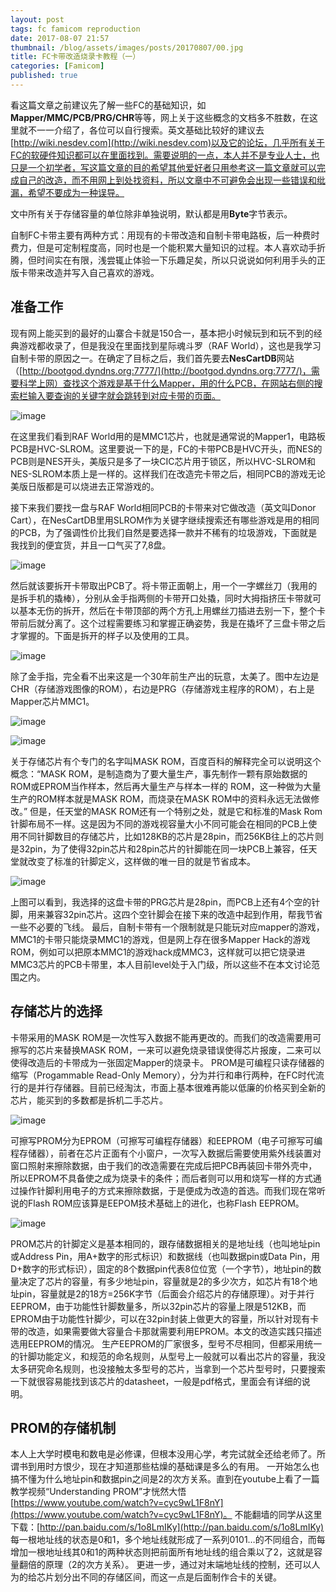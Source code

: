 ```yaml
---
layout: post
tags: fc famicom reproduction
date: 2017-08-07 21:57
thumbnail: /blog/assets/images/posts/20170807/00.jpg
title: FC卡带改造烧录卡教程（一）
categories: [Famicom]
published: true
---
```


看这篇文章之前建议先了解一些FC的基础知识，如**Mapper/MMC/PCB/PRG/CHR**等等，网上关于这些概念的文档多不胜数，在这里就不一一介绍了，各位可以自行搜索。英文基础比较好的建议去[http://wiki.nesdev.com](http://wiki.nesdev.com)以及它的论坛，几乎所有关于FC的软硬件知识都可以在里面找到。需要说明的一点，本人并不是专业人士，也只是一个初学者，写这篇文章的目的希望其他爱好者只用参考这一篇文章就可以完成自己的改造，而不用网上到处找资料，所以文章中不可避免会出现一些错误和纰漏，希望不要成为一种误导。

文中所有关于存储容量的单位除非单独说明，默认都是用**Byte**字节表示。

自制FC卡带主要有两种方式：用现有的卡带改造和自制卡带电路板，后一种费时费力，但是可定制程度高，同时也是一个能积累大量知识的过程。本人喜欢动手折腾，但时间实在有限，浅尝辄止体验一下乐趣足矣，所以只说说如何利用手头的正版卡带来改造并写入自己喜欢的游戏。

<!--more-->

## [](#header-2)准备工作

现有网上能买到的最好的山寨合卡就是150合一，基本把小时候玩到和玩不到的经典游戏都收录了，但是我没在里面找到星际魂斗罗（RAF World），这也是我学习自制卡带的原因之一。在确定了目标之后，我们首先要去**NesCartDB**网站（[http://bootgod.dyndns.org:7777/](http://bootgod.dyndns.org:7777/)，需要科学上网）查找这个游戏是基于什么Mapper，用的什么PCB，在网站右侧的搜索栏输入要查询的关键字就会跳转到对应卡带的页面。

![image](/blog/assets/images/posts/20170807/01.png)

在这里我们看到RAF World用的是MMC1芯片，也就是通常说的Mapper1，电路板PCB是HVC-SLROM。这里要说一下的是，FC的卡带PCB是HVC开头，而NES的PCB则是NES开头，美版只是多了一块CIC芯片用于锁区，所以HVC-SLROM和NES-SLROM本质上是一样的。这样我们在改造完卡带之后，相同PCB的游戏无论美版日版都是可以烧进去正常游戏的。

接下来我们要找一盘与RAF World相同PCB的卡带来对它做改造（英文叫Donor Cart），在NesCartDB里用SLROM作为关键字继续搜索还有哪些游戏是用的相同的PCB，为了强调性价比我们自然是要选择一款并不稀有的垃圾游戏，下面就是我找到的便宜货，并且一口气买了7,8盘。

![image](/blog/assets/images/posts/20170807/02.jpg)

然后就该要拆开卡带取出PCB了。将卡带正面朝上，用一个一字螺丝刀（我用的是拆手机的撬棒），分别从金手指两侧的卡带开口处撬，同时大拇指挤压卡带就可以基本无伤的拆开，然后在卡带顶部的两个方孔上用螺丝刀插进去别一下，整个卡带前后就分离了。这个过程需要练习和掌握正确姿势，我是在撬坏了三盘卡带之后才掌握的。下面是拆开的样子以及使用的工具。

![image](/blog/assets/images/posts/20170807/03.jpg)

除了金手指，完全看不出来这是一个30年前生产出的玩意，太美了。图中左边是CHR（存储游戏图像的ROM），右边是PRG（存储游戏主程序的ROM），右上是Mapper芯片MMC1。

![image](/blog/assets/images/posts/20170807/04.jpg)

![image](/blog/assets/images/posts/20170807/05.jpg)

关于存储芯片有个专门的名字叫MASK ROM，百度百科的解释完全可以说明这个概念：“MASK ROM，是制造商为了要大量生产，事先制作一颗有原始数据的ROM或EPROM当作样本，然后再大量生产与样本一样的 ROM，这一种做为大量生产的ROM样本就是MASK ROM，而烧录在MASK ROM中的资料永远无法做修改。”
但是，任天堂的MASK ROM还有一个特别之处，就是它和标准的Mask Rom针脚布局不一样。这是因为不同的游戏视容量大小不同可能会在相同的PCB上使用不同针脚数目的存储芯片，比如128KB的芯片是28pin，而256KB往上的芯片则是32pin，为了使得32pin芯片和28pin芯片的针脚能在同一块PCB上兼容，任天堂就改变了标准的针脚定义，这样做的唯一目的就是节省成本。

![image](/blog/assets/images/posts/20170807/06.jpg)

上图可以看到，我选择的这盘卡带的PRG芯片是28pin，而PCB上还有4个空的针脚，用来兼容32pin芯片。这四个空针脚会在接下来的改造中起到作用，帮我节省一些不必要的飞线。
最后，自制卡带有一个限制就是只能玩对应mapper的游戏，MMC1的卡带只能烧录MMC1的游戏，但是网上存在很多Mapper Hack的游戏ROM，例如可以把原本MMC1的游戏hack成MMC3，这样就可以把它烧录进MMC3芯片的PCB卡带里，本人目前level处于入门级，所以这些不在本文讨论范围之内。

## [](#header-2)存储芯片的选择

卡带采用的MASK ROM是一次性写入数据不能再更改的。而我们的改造需要用可擦写的芯片来替换MASK ROM，一来可以避免烧录错误使得芯片报废，二来可以使得改造后的卡带成为一张固定Mapper的烧录卡。
PROM是可编程只读存储器的缩写（Progammable Read-Only Memory），分为并行和串行两种，在FC时代流行的是并行存储器。目前已经淘汰，市面上基本很难再能以低廉的价格买到全新的芯片，能买到的多数都是拆机二手芯片。

![image](/blog/assets/images/posts/20170807/07.jpg)

可擦写PROM分为EPROM（可擦写可编程存储器）和EEPROM（电子可擦写可编程存储器），前者在芯片正面有个小窗户，一次写入数据后需要使用紫外线装置对窗口照射来擦除数据，由于我们的改造需要在完成后把PCB再装回卡带外壳中，所以EPROM不具备使之成为烧录卡的条件；而后者则可以用和烧写一样的方式通过操作针脚利用电子的方式来擦除数据，于是便成为改造的首选。而我们现在常听说的Flash ROM应该算是EEPOM技术基础上的进化，也称Flash EEPROM。

![image](/blog/assets/images/posts/20170807/08.png)

PROM芯片的针脚定义是基本相同的，跟存储数据相关的是地址线（也叫地址pin或Address Pin，用A+数字的形式标识）和数据线（也叫数据pin或Data Pin，用D+数字的形式标识），固定的8个数据pin代表8位位宽（一个字节），地址pin的数量决定了芯片的容量，有多少地址pin，容量就是2的多少次方，如芯片有18个地址pin，容量就是2的18方=256K字节（后面会介绍芯片的存储原理）。对于并行EEPROM，由于功能性针脚数量多，所以32pin芯片的容量上限是512KB，而EPROM由于功能性针脚少，可以在32pin封装上做更大的容量，所以针对现有卡带的改造，如果需要做大容量合卡那就需要利用EPROM。本文的改造实践只描述选用EEPROM的情况。
生产EEPROM的厂家很多，型号不尽相同，但都采用统一的针脚功能定义，和规范的命名规则，从型号上一般就可以看出芯片的容量，我没太多研究命名规则，也没接触太多型号的芯片，当拿到一个芯片型号时，只要搜索一下就很容易能找到该芯片的datasheet，一般是pdf格式，里面会有详细的说明。

## [](#header-2)PROM的存储机制

本人上大学时模电和数电是必修课，但根本没用心学，考完试就全还给老师了。所谓书到用时方恨少，现在才知道那些枯燥的基础课是多么的有用。
一开始怎么也搞不懂为什么地址pin和数据pin之间是2的次方关系。直到在youtube上看了一篇教学视频“Understanding PROM”才恍然大悟[https://www.youtube.com/watch?v=cyc9wL1F8nY](https://www.youtube.com/watch?v=cyc9wL1F8nY)。
不能翻墙的同学从这里下载：[http://pan.baidu.com/s/1o8LmIKy](http://pan.baidu.com/s/1o8LmIKy)
每一根地址线的状态是0和1，多个地址线就形成了一系列0101…的不同组合，而每增加一根地址线其0和1的两种状态则把前面所有地址线的组合乘以了2，这就是容量翻倍的原理（2的次方关系）。
更进一步，通过对末端地址线的控制，还可以人为的给芯片划分出不同的存储区间，而这一点是后面制作合卡的关键。
